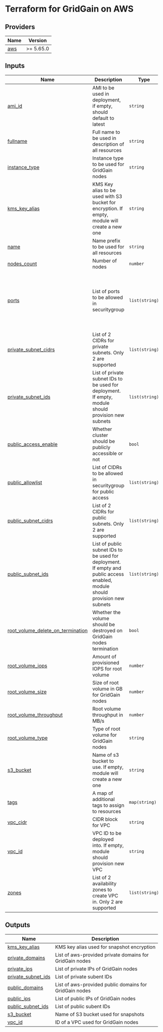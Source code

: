 # Terraform for GridGain on AWS

<!-- BEGIN_TF_DOCS -->
## Providers

| Name | Version |
|------|---------|
| <a name="provider_aws"></a> [aws](#provider\_aws) | >= 5.65.0 |

## Inputs

| Name | Description | Type | Default | Required |
|------|-------------|------|---------|:--------:|
| <a name="input_ami_id"></a> [ami\_id](#input\_ami\_id) | AMI to be used in deployment, if empty, should default to latest | `string` | n/a | yes |
| <a name="input_fullname"></a> [fullname](#input\_fullname) | Full name to be used in description of all resources | `string` | `"GridGain Cluster"` | no |
| <a name="input_instance_type"></a> [instance\_type](#input\_instance\_type) | Instance type to be used for GridGain nodes | `string` | `"t3.micro"` | no |
| <a name="input_kms_key_alias"></a> [kms\_key\_alias](#input\_kms\_key\_alias) | KMS Key alias to be used with S3 bucket for encryption. If empty, module will create a new one | `string` | `""` | no |
| <a name="input_name"></a> [name](#input\_name) | Name prefix to be used for all resources | `string` | `"gridgain"` | no |
| <a name="input_nodes_count"></a> [nodes\_count](#input\_nodes\_count) | Number of nodes | `number` | `2` | no |
| <a name="input_ports"></a> [ports](#input\_ports) | List of ports to be allowed in securitygroup | `list(string)` | <pre>[<br>  "22",<br>  "8080",<br>  "10800",<br>  "10900",<br>  "11211",<br>  "47100",<br>  "47500",<br>  "49112"<br>]</pre> | no |
| <a name="input_private_subnet_cidrs"></a> [private\_subnet\_cidrs](#input\_private\_subnet\_cidrs) | List of 2 CIDRs for private subnets. Only 2 are supported | `list(string)` | <pre>[<br>  "10.0.0.0/19",<br>  "10.0.32.0/19"<br>]</pre> | no |
| <a name="input_private_subnet_ids"></a> [private\_subnet\_ids](#input\_private\_subnet\_ids) | List of private subnet IDs to be used for deployment. If empty, module should provision new subnets | `list(string)` | `[]` | no |
| <a name="input_public_access_enable"></a> [public\_access\_enable](#input\_public\_access\_enable) | Whether cluster should be publicly accessible or not | `bool` | `false` | no |
| <a name="input_public_allowlist"></a> [public\_allowlist](#input\_public\_allowlist) | List of CIDRs to be allowed in securitygroup for public access | `list(string)` | <pre>[<br>  "0.0.0.0/0"<br>]</pre> | no |
| <a name="input_public_subnet_cidrs"></a> [public\_subnet\_cidrs](#input\_public\_subnet\_cidrs) | List of 2 CIDRs for public subnets. Only 2 are supported | `list(string)` | <pre>[<br>  "10.0.144.0/20",<br>  "10.0.128.0/20"<br>]</pre> | no |
| <a name="input_public_subnet_ids"></a> [public\_subnet\_ids](#input\_public\_subnet\_ids) | List of public subnet IDs to be used for deployment. If empty and public access enabled, module should provision new subnets | `list(string)` | `[]` | no |
| <a name="input_root_volume_delete_on_termination"></a> [root\_volume\_delete\_on\_termination](#input\_root\_volume\_delete\_on\_termination) | Whether the volume should be destroyed on GridGain nodes termination | `bool` | `true` | no |
| <a name="input_root_volume_iops"></a> [root\_volume\_iops](#input\_root\_volume\_iops) | Amount of provisioned IOPS for root volume | `number` | `null` | no |
| <a name="input_root_volume_size"></a> [root\_volume\_size](#input\_root\_volume\_size) | Size of root volume in GB for GridGain nodes | `number` | `50` | no |
| <a name="input_root_volume_throughput"></a> [root\_volume\_throughput](#input\_root\_volume\_throughput) | Root volume throughput in MB/s | `number` | `null` | no |
| <a name="input_root_volume_type"></a> [root\_volume\_type](#input\_root\_volume\_type) | Type of root volume for GridGain nodes | `string` | `"gp2"` | no |
| <a name="input_s3_bucket"></a> [s3\_bucket](#input\_s3\_bucket) | Name of s3 bucket to use. If empty, module will create a new one | `string` | `""` | no |
| <a name="input_tags"></a> [tags](#input\_tags) | A map of additional tags to assign to resources | `map(string)` | `{}` | no |
| <a name="input_vpc_cidr"></a> [vpc\_cidr](#input\_vpc\_cidr) | CIDR block for VPC | `string` | `"10.0.0.0/16"` | no |
| <a name="input_vpc_id"></a> [vpc\_id](#input\_vpc\_id) | VPC ID to be deployed into. If empty, module should provision new VPC | `string` | `""` | no |
| <a name="input_zones"></a> [zones](#input\_zones) | List of 2 availability zones to create VPC in. Only 2 are supported | `list(string)` | <pre>[<br>  "us-east-1a",<br>  "us-east-1b"<br>]</pre> | no |

## Outputs

| Name | Description |
|------|-------------|
| <a name="output_kms_key_alias"></a> [kms\_key\_alias](#output\_kms\_key\_alias) | KMS key alias used for snapshot encryption |
| <a name="output_private_domains"></a> [private\_domains](#output\_private\_domains) | List of aws-provided private domains for GridGain nodes |
| <a name="output_private_ips"></a> [private\_ips](#output\_private\_ips) | List of private IPs of GridGain nodes |
| <a name="output_private_subnet_ids"></a> [private\_subnet\_ids](#output\_private\_subnet\_ids) | List of private subent IDs |
| <a name="output_public_domains"></a> [public\_domains](#output\_public\_domains) | List of aws-provided public domains for GridGain nodes |
| <a name="output_public_ips"></a> [public\_ips](#output\_public\_ips) | List of public IPs of GridGain nodes |
| <a name="output_public_subnet_ids"></a> [public\_subnet\_ids](#output\_public\_subnet\_ids) | List of public subent IDs |
| <a name="output_s3_bucket"></a> [s3\_bucket](#output\_s3\_bucket) | Name of S3 bucket used for snapshots |
| <a name="output_vpc_id"></a> [vpc\_id](#output\_vpc\_id) | ID of a VPC used for GridGain nodes |
<!-- END_TF_DOCS -->
